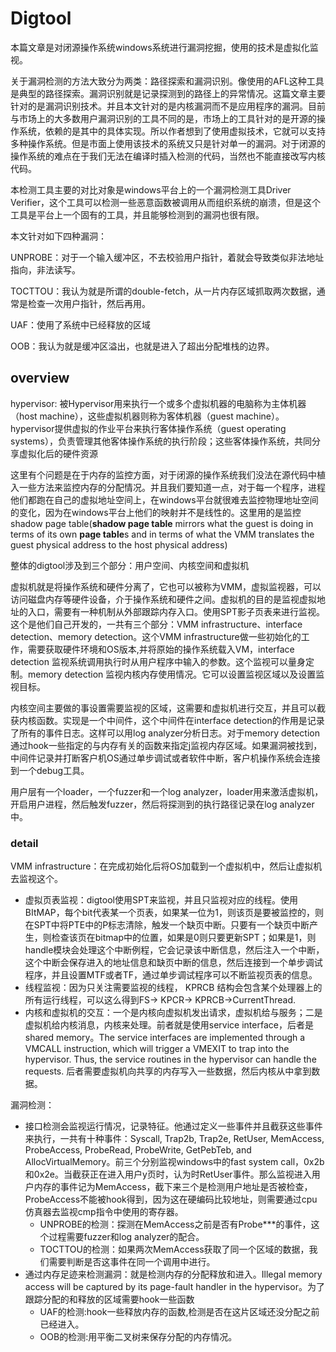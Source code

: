 # Digtool

本篇文章是对闭源操作系统windows系统进行漏洞挖掘，使用的技术是虚拟化监视。

关于漏洞检测的方法大致分为两类：路径探索和漏洞识别。像使用的AFL这种工具是典型的路径探索。漏洞识别就是记录探测到的路径上的异常情况。这篇文章主要针对的是漏洞识别技术。并且本文针对的是内核漏洞而不是应用程序的漏洞。目前与市场上的大多数用户漏洞识别的工具不同的是，市场上的工具针对的是开源的操作系统，依赖的是其中的具体实现。所以作者想到了使用虚拟技术，它就可以支持多种操作系统。但是市面上使用该技术的系统又只是针对单一的漏洞。对于闭源的操作系统的难点在于我们无法在编译时插入检测的代码，当然也不能直接改写内核代码。

本检测工具主要的对比对象是windows平台上的一个漏洞检测工具Driver Verifier，这个工具可以检测一些恶意函数被调用从而组织系统的崩溃，但是这个工具是平台上一个固有的工具，并且能够检测到的漏洞也很有限。

本文针对如下四种漏洞：

UNPROBE：对于一个输入缓冲区，不去校验用户指针，着就会导致类似非法地址指向，非法读写。

TOCTTOU：我认为就是所谓的double-fetch，从一片内存区域抓取两次数据，通常是检查一次用户指针，然后再用。

UAF：使用了系统中已经释放的区域

OOB：我认为就是缓冲区溢出，也就是进入了超出分配堆栈的边界。

## overview

hypervisor: 被Hypervisor用来执行一个或多个虚拟机器的电脑称为主体机器（host machine），这些虚拟机器则称为客体机器（guest machine）。hypervisor提供虚拟的作业平台来执行客体操作系统（guest operating systems），负责管理其他客体操作系统的执行阶段；这些客体操作系统，共同分享虚拟化后的硬件资源

这里有个问题是在于内存的监控方面，对于闭源的操作系统我们没法在源代码中植入一些方法来监控内存的分配情况。并且我们要知道一点，对于每一个程序，进程他们都跑在自己的虚拟地址空间上，在windows平台就很难去监控物理地址空间的变化，因为在windows平台上他们的映射并不是线性的。这里用的是监控shadow page table(**shadow page table** mirrors what the guest is doing in terms of its own **page table**s and in terms of what the VMM translates the guest physical address to the host physical address)

整体的digtool涉及到三个部分：用户空间、内核空间和虚拟机

虚拟机就是将操作系统和硬件分离了，它也可以被称为VMM，虚拟监视器，可以访问磁盘内存等硬件设备，介于操作系统和硬件之间。虚拟机的目的是监视虚拟地址的入口，需要有一种机制从外部跟踪内存入口。使用SPT影子页表来进行监视。这个是他们自己开发的，一共有三个部分：VMM infrastructure、interface detection、memory detection。这个VMM infrastructure做一些初始化的工作，需要获取硬件环境和OS版本,并将原始的操作系统载入VM，interface detection 监视系统调用执行时从用户程序中输入的参数。这个监视可以量身定制。memory detection 监视内核内存使用情况。它可以设置监视区域以及设置监视目标。

内核空间主要做的事设置需要监视的区域，这需要和虚拟机进行交互，并且可以截获内核函数。实现是一个中间件，这个中间件在interface detection的作用是记录了所有的事件日志。这样可以用log analyzer分析日志。对于memory detection通过hook一些指定的与内存有关的函数来指定j监视内存区域。如果漏洞被找到，中间件记录并打断客户机OS通过单步调试或者软件中断，客户机操作系统会连接到一个debug工具。

用户层有一个loader，一个fuzzer和一个log analyzer，loader用来激活虚拟机，开启用户进程，然后触发fuzzer，然后将探测到的执行路径记录在log analyzer中。

### detail

VMM infrastructure：在完成初始化后将OS加载到一个虚拟机中，然后让虚拟机去监视这个。

* 虚拟页表监视：digtool使用SPT来监视，并且只监视对应的线程。使用BItMAP，每个bit代表某一个页表，如果某一位为1，则该页是要被监控的，则在SPT中将PTE中的P标志清除，触发一个缺页中断。只要有一个缺页中断产生，则检查该页在bitmap中的位置，如果是0则只要更新SPT；如果是1，则handle模块会处理这个中断例程，它会记录该中断信息，然后注入一个中断，这个中断会保存进入的地址信息和缺页中断的信息，然后连接到一个单步调试程序，并且设置MTF或者TF，通过单步调试程序可以不断监视页表的信息。
* 线程监视：因为只关注需要监视的线程， KPRCB 结构会包含某个处理器上的所有运行线程，可以这么得到FS-> KPCR-> KPRCB->CurrentThread.
* 内核和虚拟机的交互：一个是内核向虚拟机发出请求，虚拟机给与服务；二是虚拟机给内核消息，内核来处理。前者就是使用service interface，后者是shared memory。The service interfaces are implemented through a VMCALL instruction, which will trigger a VMEXIT to trap into the hypervisor. Thus, the service routines in the hypervisor can handle the requests. 后者需要虚拟机向共享的内存写入一些数据，然后内核从中拿到数据。

漏洞检测：

* 接口检测会监视运行情况，记录特征。他通过定义一些事件并且截获这些事件来执行，一共有十种事件：Syscall, Trap2b, Trap2e, RetUser, MemAccess, ProbeAccess, ProbeRead, ProbeWrite, GetPebTeb, and AllocVirtualMemory。前三个分别监视windows中的fast system call，0x2b和0x2e。当截获正在进入用户y页时，认为时RetUser事件。那么监视进入用户内存的事件记为MemAccess，截下来三个是检测用户地址是否被检查，ProbeAccess不能被hook得到，因为这在硬编码比较地址，则需要通过cpu仿真器去监视cmp指令中使用的寄存器。
  * UNPROBE的检测：探测在MemAccess之前是否有Probe***的事件，这个过程需要fuzzer和log analyzer的配合。
  * TOCTTOU的检测：如果两次MemAccess获取了同一个区域的数据，我们需要判断是否这事件在同一个调用中进行。
* 通过内存足迹来检测漏洞：就是检测内存的分配释放和进入。Illegal memory access will be captured by its page-fault handler in the hypervisor。为了跟踪分配的和释放的区域需要hook一些函数
  * UAF的检测:hook一些释放内存的函数,检测是否在这片区域还没分配之前已经进入。
  * OOB的检测:用平衡二叉树来保存分配的内存情况。